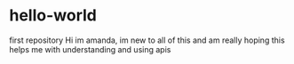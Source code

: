 # hello-world
first repository
Hi im amanda, im new to all of this and am really hoping this helps me with understanding and using apis
